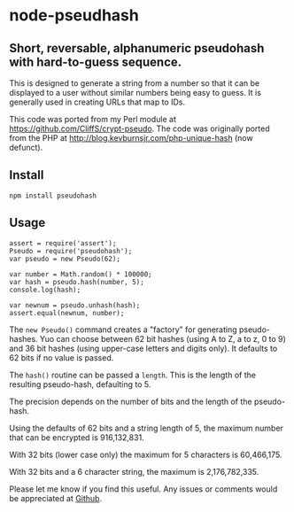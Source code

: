 # node-pseudhash

[issues]: https://github.com/CliffS/node-pseudohash/issues

## Short, reversable, alphanumeric pseudohash with hard-to-guess sequence.

This is designed to generate a string from a number so
that it can be displayed to a user without similar numbers
being easy to guess.  It is generally used in creating URLs
that map to IDs.

This code was ported from my Perl module at
<https://github.com/CliffS/crypt-pseudo>.  The code was originally
ported from the PHP at <http://blog.kevburnsjr.com/php-unique-hash>
(now defunct).

## Install

    npm install pseudohash

## Usage

    assert = require('assert');
    Pseudo = require('pseudohash');
    var pseudo = new Pseudo(62);

    var number = Math.random() * 100000;
    var hash = pseudo.hash(number, 5);
    console.log(hash);

    var newnum = pseudo.unhash(hash);
    assert.equal(newnum, number);

The `new Pseudo()` command creates a "factory" for generating
pseudo-hashes.  Yuo can choose between 62 bit hashes (using
A to Z, a to z, 0 to 9) and 36 bit hashes (using upper-case
letters and digits only).  It defaults to 62 bits if no value
is passed.

The `hash()` routine can be passed a `length`.  This is the
length of the resulting pseudo-hash, defaulting to 5.

The precision depends on the number of bits and the length
of the pseudo-hash.

Using the defaults of 62 bits and a string length of 5,
the maximum number that can be encrypted is 916,132,831.

With 32 bits (lower case only) the maximum for 5 characters 
is 60,466,175.

With 32 bits and a 6 character string, the maximum is 2,176,782,335.

Please let me know if you find this useful.  Any issues or
comments would be appreciated at [Github][issues].
